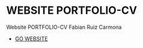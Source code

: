 # WEBSITE PORTFOLIO-CV

Website PORTFOLIO-CV Fabian Ruiz Carmona

- [GO WEBSITE](https://fabigian14.github.io/portfolio-cv/)
